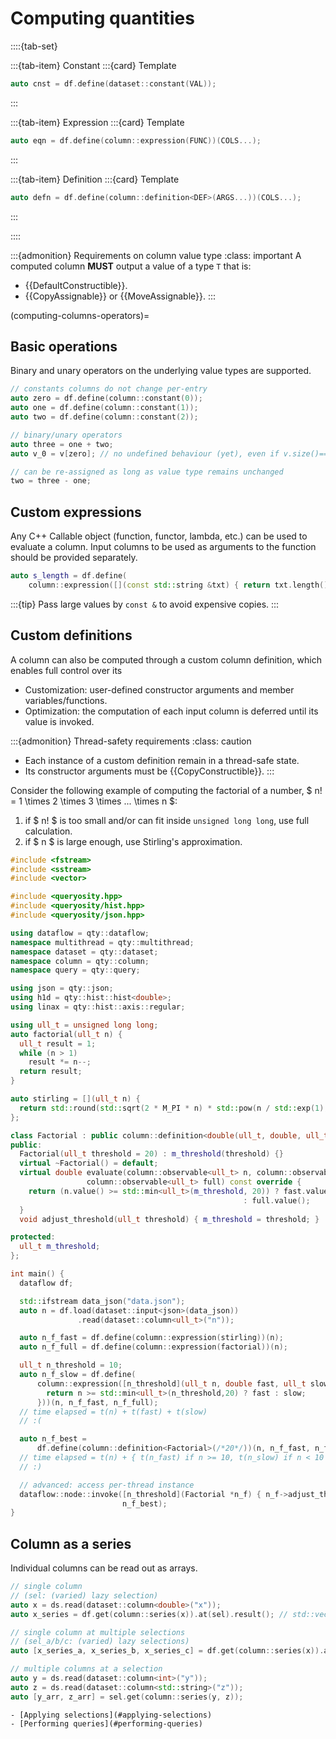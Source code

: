 # Computing quantities

::::{tab-set}

:::{tab-item} Constant
:::{card} Template
```cpp
auto cnst = df.define(dataset::constant(VAL));
```
:::

:::{tab-item} Expression
:::{card} Template
```cpp
auto eqn = df.define(column::expression(FUNC))(COLS...);
```
:::

:::{tab-item} Definition
:::{card} Template
```cpp
auto defn = df.define(column::definition<DEF>(ARGS...))(COLS...);
```
:::

::::

:::{admonition} Requirements on column value type
:class: important
A computed column **MUST** output a value of a type `T` that is:
- {{DefaultConstructible}}.
- {{CopyAssignable}} or {{MoveAssignable}}.
:::

(computing-columns-operators)=
## Basic operations

Binary and unary operators on the underlying value types are supported.

```cpp
// constants columns do not change per-entry
auto zero = df.define(column::constant(0));
auto one = df.define(column::constant(1));
auto two = df.define(column::constant(2));

// binary/unary operators
auto three = one + two;
auto v_0 = v[zero]; // no undefined behaviour (yet), even if v.size()==0.

// can be re-assigned as long as value type remains unchanged
two = three - one;
```

## Custom expressions

Any C++ Callable object (function, functor, lambda, etc.) can be used to evaluate a column. Input columns to be used as arguments to the function should be provided separately.

```cpp
auto s_length = df.define(
    column::expression([](const std::string &txt) { return txt.length(); }))(s);
```
:::{tip}
Pass large values by `const &` to avoid expensive copies.
:::

## Custom definitions

A column can also be computed through a custom column definition, which enables full control over its

- Customization: user-defined constructor arguments and member variables/functions.
- Optimization: the computation of each input column is deferred until its value is invoked.

:::{admonition} Thread-safety requirements
:class: caution
- Each instance of a custom definition remain in a thread-safe state.
- Its constructor arguments must be {{CopyConstructible}}.
:::

Consider the following example of computing the factorial of a number, $ n! = 1 \times 2 \times 3 \times ... \times n $:

1. if $ n! $ is too small and/or can fit inside `unsigned long long`, use full calculation.
2. if $ n $ is large enough, use Stirling's approximation.

```cpp
#include <fstream>
#include <sstream>
#include <vector>

#include <queryosity.hpp>
#include <queryosity/hist.hpp>
#include <queryosity/json.hpp>

using dataflow = qty::dataflow;
namespace multithread = qty::multithread;
namespace dataset = qty::dataset;
namespace column = qty::column;
namespace query = qty::query;

using json = qty::json;
using h1d = qty::hist::hist<double>;
using linax = qty::hist::axis::regular;

using ull_t = unsigned long long;
auto factorial(ull_t n) {
  ull_t result = 1;
  while (n > 1)
    result *= n--;
  return result;
}

auto stirling = [](ull_t n) {
  return std::round(std::sqrt(2 * M_PI * n) * std::pow(n / std::exp(1), n));
};

class Factorial : public column::definition<double(ull_t, double, ull_t)> {
public:
  Factorial(ull_t threshold = 20) : m_threshold(threshold) {}
  virtual ~Factorial() = default;
  virtual double evaluate(column::observable<ull_t> n, column::observable<double> fast,
                 column::observable<ull_t> full) const override {
    return (n.value() >= std::min<ull_t>(m_threshold, 20)) ? fast.value()
                                                    : full.value();
  }
  void adjust_threshold(ull_t threshold) { m_threshold = threshold; }

protected:
  ull_t m_threshold;
};

int main() {
  dataflow df;

  std::ifstream data_json("data.json");
  auto n = df.load(dataset::input<json>(data_json))
               .read(dataset::column<ull_t>("n"));

  auto n_f_fast = df.define(column::expression(stirling))(n);
  auto n_f_full = df.define(column::expression(factorial))(n);

  ull_t n_threshold = 10;
  auto n_f_slow = df.define(
      column::expression([n_threshold](ull_t n, double fast, ull_t slow) -> double {
        return n >= std::min<ull_t>(n_threshold,20) ? fast : slow;
      }))(n, n_f_fast, n_f_full);
  // time elapsed = t(n) + t(fast) + t(slow)
  // :(

  auto n_f_best =
      df.define(column::definition<Factorial>(/*20*/))(n, n_f_fast, n_f_full);
  // time elapsed = t(n) + { t(n_fast) if n >= 10, t(n_slow) if n < 10 }
  // :)

  // advanced: access per-thread instance
  dataflow::node::invoke([n_threshold](Factorial *n_f) { n_f->adjust_threshold(n_threshold); },
                         n_f_best);
}
```

## Column as a series

Individual columns can be read out as arrays.

```cpp
// single column
// (sel: (varied) lazy selection)
auto x = ds.read(dataset::column<double>("x"));
auto x_series = df.get(column::series(x)).at(sel).result(); // std::vector<double>

// single column at multiple selections
// (sel_a/b/c: (varied) lazy selections)
auto [x_series_a, x_series_b, x_series_c] = df.get(column::series(x)).at(sel_a, sel_b, sel_c);

// multiple columns at a selection
auto y = ds.read(dataset::column<int>("y"));
auto z = ds.read(dataset::column<std::string>("z"));
auto [y_arr, z_arr] = sel.get(column::series(y, z));
```

```{seealso}
- [Applying selections](#applying-selections)
- [Performing queries](#performing-queries)
```